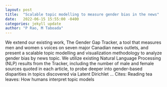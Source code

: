 ```yaml
---
layout: post
title:  "Scalable topic modelling to measure gender bias in the news"
date:   2022-06-15 15:55:00 -0400
categories: jekyll update
author: "P Rao, M Taboada"
---
```

We extend our existing work, The Gender Gap Tracker, a tool that measures men and women s voices on seven major Canadian news outlets, and present a scalable topic modelling and visualization methodology to analyze gender bias by news topic. We utilize existing Natural Language Processing (NLP) results from the Tracker, including the number of male and female sources quoted in each article, to probe deeper into gender-based disparities in topics discovered via Latent Dirichlet …
Cites: ‪Reading tea leaves: How humans interpret topic models‬  